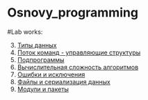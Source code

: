 # Osnovy_programming

#Lab works:


3. [Типы данных](https://drive.google.com/drive/folders/1RxDkVaAgB6hMhpHYORYlXkDlH7Zy-QnF?usp=sharing)
4. [Поток команд - управляющие структуры](https://github.com/Masha426342/Osnovi_programmirovaniya/blob/main/4_2_1_ipynb%22.ipynb)
5. [Подпрограммы](https://github.com/Masha426342/Osnovi_programmirovaniya/blob/main/Untitled13.ipynb)
6. [Вычислительная сложность алгоритмов](https://github.com/Masha426342/Osnovi_programmirovaniya/blob/main/Untitled14.ipynb)
7. [Ошибки и исключения]()
8. [Файлы и сериализация данных]()
9. [Модули и пакеты]()
